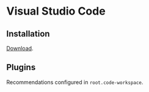 # Visual Studio Code

## Installation

[Download](https://code.visualstudio.com/).

## Plugins

Recommendations configured in `root.code-workspace`.

